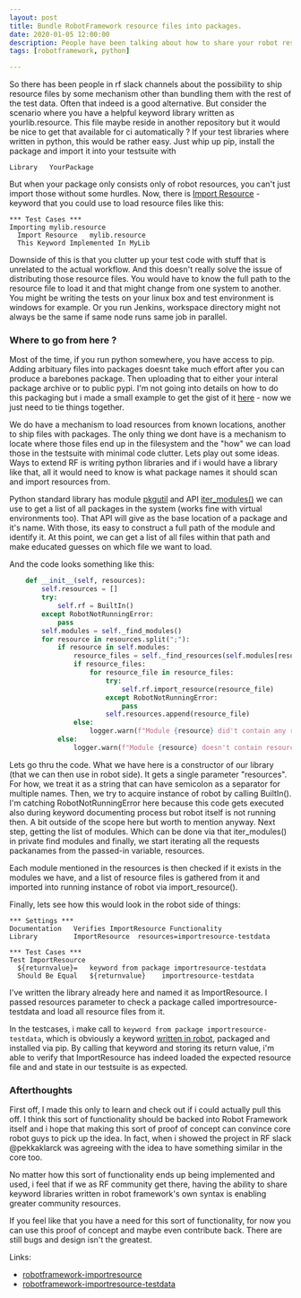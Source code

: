```yaml
---
layout: post
title: Bundle RobotFramework resource files into packages.
date: 2020-01-05 12:00:00
description: People have been talking about how to share your robot resource files via packages. I took a stab at it and made a proof of concept out of the idea.
tags: [robotframework, python]

---
```


So there has been people in rf slack channels about the possibility to ship resource files by some mechanism other than bundling them with the rest of the test data. Often that indeed is a good
alternative. But consider the scenario where you have a helpful keyword library written as yourlib.resource. This file maybe reside in another repository but it would be nice to get that available for
ci automatically ? If your test libraries where written in python, this would be rather easy. Just whip up pip, install the package and import it into your testsuite with 

```robotframework
Library   YourPackage
```

But when your package only consists only of robot resources, you can't just import those without some hurdles. Now, there is [Import
Resource](https://robotframework.org/robotframework/latest/libraries/BuiltIn.html#Import%20Resource) - keyword that you could use to load resource files like this: 

```robotframework
*** Test Cases ***
Importing mylib.resource 
  Import Resource   mylib.resource
  This Keyword Implemented In MyLib
```

Downside of this is that you clutter up your test code with stuff that is unrelated to the actual workflow. And this doesn't really solve the issue of distributing those resource files. You would have
to know the full path to the resource file to load it and that might change from one system to another. You might be writing the tests on your linux box and test environment is windows for example. Or
you run Jenkins, workspace directory might not always be the same if same node runs same job in parallel.


### Where to go from here ? 

Most of the time, if you run python somewhere, you have access to pip. Adding arbituary files into packages doesnt take much effort after you can produce a barebones package.
Then uploading that to either your interal package archive or to public pypi. I'm not going into details on how to do this packaging but i made a small example to get the gist of it
[here](https://github.com/rasjani/robotframework-importresource-testdata) - now we just need to tie things together.

We do have a mechanism to load resources from known locations, another to ship files with packages. The only thing we dont have is a mechanism to locate where those files end up in the filesystem and
the "how" we can load those in the testsuite with minimal code clutter. Lets play out some ideas. Ways to extend RF is writing python libraries and if i would have a library like that, all it would
need to know is what package names it should scan and import resources from. 

Python standard library has module [pkgutil](https://docs.python.org/3/library/pkgutil.html) and API [iter_modules()](https://docs.python.org/3/library/pkgutil.html#pkgutil.iter_modules) we can use to get a list of all packages in the system (works fine with virtual environments too). That API will give as the base
location of a package and it's name. With those, its easy to construct a full path of the module and identify it. At this point, we can get a list of all files within that path and make educated guesses on which file we want to load.

And the code looks something like this:


```python
    def __init__(self, resources):
        self.resources = []
        try:
            self.rf = BuiltIn()
        except RobotNotRunningError:
            pass
        self.modules = self._find_modules()
        for resource in resources.split(";"):
            if resource in self.modules:
                resource_files = self._find_resources(self.modules[resource])
                if resource_files:
                    for resource_file in resource_files:
                        try:
                            self.rf.import_resource(resource_file)
                        except RobotNotRunningError:
                            pass
                        self.resources.append(resource_file)
                else:
                    logger.warn(f"Module {resource} did't contain any resource files")
            else:
                logger.warn(f"Module {resource} doesn't contain resource directory: {self.RESOURCE_PATH}")
```

Lets go thru the code. What we have here is a constructor of our library (that we can then use in robot side). It gets a single parameter "resources". For how, we treat it as a string that can have
semicolon as a separator for multiple names. Then, we try to acquire instance of robot by calling BuiltIn().  I'm catching RobotNotRunningError here because this code gets executed also during keyword
documenting process but robot itself is not running then. A bit outside of the scope here but worth to mention anyway. Next step, getting the list of modules. Which can be done via that iter_modules()
in private find modules and finally, we start iterating all the requests packanames from the passed-in variable, resources.

Each module mentioned in the resources is then checked if it exists in the modules we have, and a list of resource files is gathered from it and imported into running instance of robot via
import_resource().

Finally, lets see how this would look in the robot side of things:


```robotframework
*** Settings ***
Documentation   Verifies ImportResource Functionality
Library         ImportResource  resources=importresource-testdata

*** Test Cases ***
Test ImportResource
  ${returnvalue}=   keyword from package importresource-testdata
  Should Be Equal   ${returnvalue}    importresource-testdata

```

I've written the library already here and named it as ImportResource. I passed resources parameter to check a package called importresource-testdata and load all resource files from it. 

In the testcases, i make  call to `keyword from package importresource-testdata`, which is obviously a keyword [written in robot](https://github.com/rasjani/robotframework-importresource-testdata/blob/master/src/ImportResource-TestData/rf-resources/test.resource), packaged and installed via pip. By calling that keyword and storing its
return value, i'm able to verify that ImportResource has indeed loaded the expected resource file and and state in our testsuite is as expected. 


### Afterthoughts

First off, I made this only to learn and check out if i could actually pull this off. I think this sort of functionality should be backed into Robot Framework itself and i hope that making this sort
of proof of concept can convince core robot guys to pick up the idea. In fact, when i showed the project in RF slack @pekkaklarck was agreeing with the idea to have something similar in the core too.

No matter how this sort of functionality ends up being implemented and used, i feel that if we as RF community get there, having the ability to share keyword libraries written in robot framework's own
syntax is enabling greater community resources. 

If you feel like that you have a need for this sort of functionality, for now you can use this proof of concept and maybe even contribute back. There are still bugs and design isn't the greatest. 

Links: 
 * [robotframework-importresource](https://github.com/rasjani/robotframework-importresource)
 * [robotframework-importresource-testdata](https://github.com/rasjani/robotframework-importresource-testdata)

